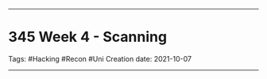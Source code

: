 -----------------------------------------------
# 345 Week 4 - Scanning
Tags:  #Hacking #Recon #Uni 
Creation date: 2021-10-07

-----------------------------------------------

